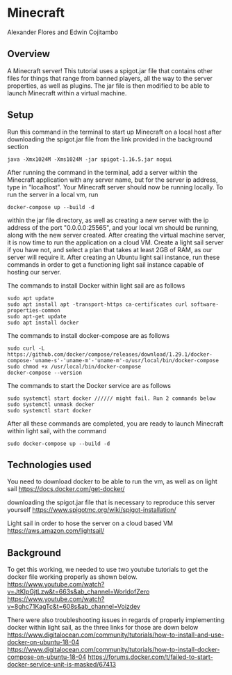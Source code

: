 # Minecraft
Alexander Flores and Edwin Cojitambo

## Overview

A Minecraft server! This tutorial uses a spigot.jar file that contains
other files for things that range from banned players, all the way to the
server properties, as well as plugins. The jar file is then modified to be able
to launch Minecraft within a virtual machine.

## Setup

Run this command in the terminal to start up Minecraft on a local host after
downloading the spigot.jar file from the link provided in the background
section
```
java -Xmx1024M -Xms1024M -jar spigot-1.16.5.jar nogui
```
After running the command in the terminal, add a server within the Minecraft
application with any server name, but for the server ip address, type in
"localhost". Your Minecraft server should now be running locally. To run the
server in a local vm, run
```
docker-compose up --build -d
```
within the jar file directory, as well as creating a new server with the ip
address of the port "0.0.0.0:25565", and your local vm should be running, along
with the new server created. After creating the virtual machine server, it is
now time to run the application on a cloud VM. Create a light sail server if you
have not, and select a plan that takes at least 2GB of RAM, as our server
will require it. After creating an Ubuntu light sail instance, run these
commands in order to get a functioning light sail instance capable of hosting
our server.

The commands to install Docker within light sail are as follows
```
sudo apt update
sudo apt install apt -transport-https ca-certificates curl software-properties-common
sudo apt-get update
sudo apt install docker
```

The commands to install docker-compose are as follows
```
sudo curl -L https://github.com/docker/compose/releases/download/1.29.1/docker-compose-'uname-s'-'uname-m'-'uname-m'-o/usr/local/bin/docker-compose
sudo chmod +x /usr/local/bin/docker-compose
docker-compose --version
```

The commands to start the Docker service are as follows
```
sudo systemctl start docker ////// might fail. Run 2 commands below
sudo systemctl unmask docker
sudo systemctl start docker
```

After all these commands are completed, you are ready to launch Minecraft within
light sail, with the command
```
sudo docker-compose up --build -d
```

## Technologies used
You need to download docker to be able to run the vm, as well as on light sail
https://docs.docker.com/get-docker/

downloading the spigot.jar file that is necessary to reproduce this server
yourself
https://www.spigotmc.org/wiki/spigot-installation/

Light sail in order to hose the server on a cloud based VM
https://aws.amazon.com/lightsail/

## Background

To get this working, we needed to use two youtube tutorials to get the docker
file working properly as shown below.
https://www.youtube.com/watch?v=JtKIpGjtLzw&t=663s&ab_channel=WorldofZero
https://www.youtube.com/watch?v=8ghc71KagTc&t=608s&ab_channel=Voizdev

There were also troubleshooting issues in regards of properly implementing
docker within light sail, as the three links for those are down below
https://www.digitalocean.com/community/tutorials/how-to-install-and-use-docker-on-ubuntu-18-04
https://www.digitalocean.com/community/tutorials/how-to-install-docker-compose-on-ubuntu-18-04
https://forums.docker.com/t/failed-to-start-docker-service-unit-is-masked/67413
